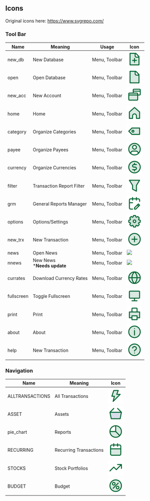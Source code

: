 ## Icons

Original icons here: https://www.svgrepo.com/

### Tool Bar
Name | Meaning |Usage | Icon
--- | --- | --- | ---
new_db | New Database | Menu, Toolbar | ![](SVGs/new_db.svg)
open    | Open Database | Menu, Toolbar | ![](SVGs/open.svg)
new_acc    | New Account | Menu, Toolbar | ![](SVGs/new_acc.svg)
home    | Home | Menu, Toolbar | ![](SVGs/home.svg)
category    | Organize Categories | Menu, Toolbar | ![](SVGs/category.svg)
payee    | Organize Payees | Menu, Toolbar | ![](SVGs/payee.svg)
currency    | Organize Currencies | Menu, Toolbar | ![](SVGs/currency.svg)
filter    | Transaction Report Filter | Menu, Toolbar | ![](SVGs/filter.svg)
grm    | General Reports Manager | Menu, Toolbar | ![](SVGs/grm.svg)
options    | Options/Settings| Menu, Toolbar | ![](SVGs/options.svg)
new_trx    | New Transaction | Menu, Toolbar | ![](SVGs/new_trx.svg)
news    | Open News| Menu, Toolbar | ![](SVGs/-news.svg)
nnews    | New News<br>***Needs update**  | Menu, Toolbar | ![](SVGs/-news.svg)
currates    | Download Currency Rates | Menu, Toolbar | ![](SVGs/currates.svg)
fullscreen    | Toggle Fullscreen | Menu, Toolbar | ![](SVGs/fullscreen.svg)
print    | Print | Menu, Toolbar | ![](SVGs/print.svg)
about    | About | Menu, Toolbar | ![](SVGs/about.svg)
help    | New Transaction | Menu, Toolbar | ![](SVGs/help.svg)

### Navigation
Name | Meaning | Icon
--- | --- | ---
ALLTRANSACTIONS | All Transactions | ![](SVGs/all.svg)
ASSET | Assets | ![](SVGs/assets.svg)
pie_chart | Reports | ![](SVGs/pie_chart.svg)
RECURRING | Recurring Transactions | ![](SVGs/recurring.svg)
STOCKS | Stock Portfolios | ![](SVGs/stocks.svg)
BUDGET | Budget | ![](SVGs/budget.svg)
